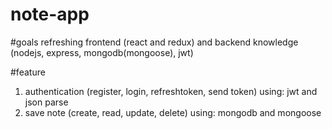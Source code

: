# note-app

#goals
refreshing frontend (react and redux) and backend knowledge (nodejs, express, mongodb(mongoose), jwt)

#feature
1. authentication (register, login, refreshtoken, send token) using: jwt and json parse
2. save note (create, read, update, delete) using: mongodb and mongoose
